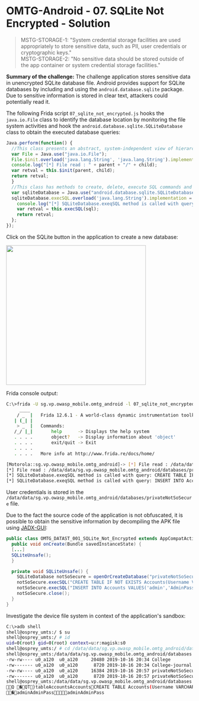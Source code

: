 # OMTG-Android - 07. SQLite Not Encrypted - Solution

> MSTG-STORAGE-1: "System credential storage facilities are used appropriately to store sensitive data, such as PII, user credentials or cryptographic keys."<br />
> MSTG-STORAGE-2: "No sensitive data should be stored outside of the app container or system credential storage facilities."

**Summary of the challenge:** The challenge application stores sensitive data in unencrypted SQLite database file. Android provides support for SQLite databases by including and using the `android.database.sqlite` package. Due to sensitive information is stored in clear text, attackers could potentially read it.

The following Frida script `07_sqlite_not_encrypted.js` hooks the `java.io.File` class to identify the database location by monitoring the file system activities and hook the `android.database.sqlite.SQLiteDatabase` class to obtain the executed database queries:
```javascript
Java.perform(function() {
  //This class presents an abstract, system-independent view of hierarchical pathnames
  var File = Java.use("java.io.File");
  File.$init.overload('java.lang.String', 'java.lang.String').implementation = function(parent, child) {
  console.log("[*] File read : " + parent + "/" + child);
  var retval = this.$init(parent, child);
  return retval;
  }
  //This class has methods to create, delete, execute SQL commands and perform database management tasks
  var sqliteDatabase = Java.use("android.database.sqlite.SQLiteDatabase");
  sqliteDatabase.execSQL.overload('java.lang.String').implementation = function(sql) {
    console.log("[*] SQLiteDatabase.exeqSQL method is called with query: " + sql);
    var retval = this.execSQL(sql);
    return retval;
  };
});
```

Click on the SQLite button in the application to create a new database:

<img src="https://user-images.githubusercontent.com/55597077/66956090-af955380-f05b-11e9-9608-e82b4b27b3d4.png" width="377">

Frida console output:
```bash
C:\>frida -U sg.vp.owasp_mobile.omtg_android -l 07_sqlite_not_encrypted.js --no-pause
     ____
    / _  |   Frida 12.6.1 - A world-class dynamic instrumentation toolkit
   | (_| |
    > _  |   Commands:
   /_/ |_|       help      -> Displays the help system
   . . . .       object?   -> Display information about 'object'
   . . . .       exit/quit -> Exit
   . . . .
   . . . .   More info at http://www.frida.re/docs/home/

[Motorola::sg.vp.owasp_mobile.omtg_android]-> [*] File read : /data/data/sg.vp.owasp_mobile.omtg_android/databases
[*] File read : /data/data/sg.vp.owasp_mobile.omtg_android/databases/privateNotSoSecure
[*] SQLiteDatabase.exeqSQL method is called with query: CREATE TABLE IF NOT EXISTS Accounts(Username VARCHAR,Password VARCHAR);
[*] SQLiteDatabase.exeqSQL method is called with query: INSERT INTO Accounts VALUES('admin','AdminPass');
```

User credentials is stored in the `/data/data/sg.vp.owasp_mobile.omtg_android/databases/privateNotSoSecure` file.

Due to the fact the source code of the application is not obfuscated, it is possible to obtain the sensitive information by decompiling the APK file using [JADX-GUI](https://github.com/skylot/jadx):
```java
public class OMTG_DATAST_001_SQLite_Not_Encrypted extends AppCompatActivity {
  public void onCreate(Bundle savedInstanceState) {
  [...]
  SQLiteUnsafe();
  }

  private void SQLiteUnsafe() {
    SQLiteDatabase notSoSecure = openOrCreateDatabase("privateNotSoSecure", 0, null);
    notSoSecure.execSQL("CREATE TABLE IF NOT EXISTS Accounts(Username VARCHAR,Password VARCHAR);");
    notSoSecure.execSQL("INSERT INTO Accounts VALUES('admin','AdminPass');");
    notSoSecure.close();
  }
}
```

Investigate the device file system in context of the application's sandbox:
```bash
C:\>adb shell
shell@osprey_umts:/ $ su
shell@osprey_umts:/ # id
uid=0(root) gid=0(root) context=u:r:magisk:s0
shell@osprey_umts:/ # cd /data/data/sg.vp.owasp_mobile.omtg_android/databases/
shell@osprey_umts:/data/data/sg.vp.owasp_mobile.omtg_android/databases # ls -la
-rw-rw---- u0_a120  u0_a120     20480 2019-10-16 20:34 College
-rw------- u0_a120  u0_a120      8720 2019-10-16 20:34 College-journal
-rw-rw---- u0_a120  u0_a120     16384 2019-10-16 20:57 privateNotSoSecure
-rw------- u0_a120  u0_a120      8720 2019-10-16 20:57 privateNotSoSecure-journal
shell@osprey_umts:/data/data/sg.vp.owasp_mobile.omtg_android/databases # cat privateNotSoSecure
Q �QT}tableAccountsAccountsCREATE TABLE Accounts(Username VARCHAR,Password VARCHAR)Wctableandroid_metadataandro
�adminAdminPassadminAdminPass
```
